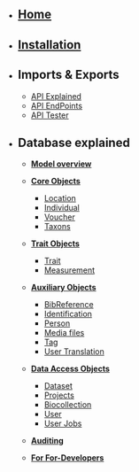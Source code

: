 * ## [Home](Home)
* ## [Installation](Installation)
* ## Imports & Exports
  * [API Explained](API)
  * [API EndPoints](API#endpoints)
  * [API Tester](API-tester)
* ## Database explained
  * [**Model overview**](Home#data_model)
  * [**Core Objects**](Core-Objects)
      * [Location](Core-Objects#locations)
      * [Individual](Core-Objects#individuals)
      * [Voucher](Core-Objects#vouchers)
      * [Taxons](Core-Objects#taxons)

  * [**Trait Objects**](Trait-Objects)
      * [Trait](Trait-Objects#traits)
      * [Measurement](Trait-Objects#measurements)

  * [**Auxiliary Objects**](Auxiliary-Objects)
      * [BibReference](Auxiliary-Objects#bibreferences)
      * [Identification](Auxiliary-Objects#identifications)
      * [Person](Auxiliary-Objects#persons)
      * [Media files](Auxiliary-Objects#mediafiles)
      * [Tag](Auxiliary-Objects#tags)
      * [User Translation](Auxiliary-Objects#user_translations)

  * [**Data Access Objects**](Data-Access-Objects)
      * [Dataset](Data-Access-Objects#datasets)
      * [Projects](Data-Access-Objects#projects)
      * [Biocollection](Data-Access-Objects#biocollections)
      * [User](Data-Access-Objects#users)      
      * [User Jobs](Data-Access-Objects#jobs)

  * [**Auditing**](Auditing)
  * [**For For-Developers**](For-Developers)



<br>
<br>
<br>
<br>
<br>
<br>
<br>
